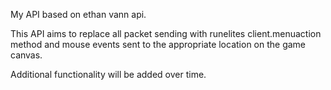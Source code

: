 My API based on ethan vann api.

This API aims to replace all packet sending with runelites client.menuaction method and mouse events sent to the appropriate location on the game canvas.

Additional functionality will be added over time.
